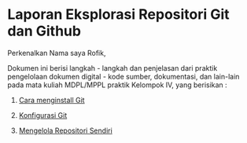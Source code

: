# Laporan Eksplorasi Repositori Git dan Github

Perkenalkan Nama saya Rofik,

Dokumen ini berisi langkah - langkah dan penjelasan dari praktik pengelolaan dokumen digital - kode sumber, dokumentasi, dan lain-lain pada mata kuliah MDPL/MPPL praktik Kelompok IV, yang berisikan : 

1. [Cara menginstall Git](01-install-git.md) 

2. [Konfigurasi Git](02-konfigurasi-git.md)

3. [Mengelola Repositori Sendiri](03-kelola-repo-akun-sendiri.md)

 